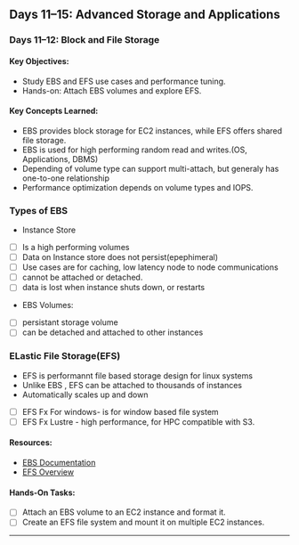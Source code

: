 ## **Days 11–15: Advanced Storage and Applications**

### **Days 11–12: Block and File Storage**

#### **Key Objectives:**

- Study EBS and EFS use cases and performance tuning.
- Hands-on: Attach EBS volumes and explore EFS.

#### **Key Concepts Learned:**

-  EBS provides block storage for EC2 instances, while EFS offers shared file storage.
-  EBS is used for high performing random read and writes.(OS, Applications, DBMS)
-  Depending of volume type can support multi-attach, but generaly has one-to-one relationship
-  Performance optimization depends on volume types and IOPS.
### **Types of EBS**
- Instance Store
- [ ] Is a high performing volumes
- [ ] Data on Instance store does not persist(epephimeral)
- [ ] Use cases are for caching, low latency node to node communications
- [ ] cannot be attached or detached.
- [ ] data is lost when instance shuts down, or restarts
- EBS Volumes:
- [ ] persistant storage volume
- [ ] can be detached and attached to other instances

### **ELastic File Storage(EFS)**
- EFS is performannt file based storage design for linux systems
- Unlike EBS , EFS can be attached to thousands of instances
- Automatically scales up and down
- [ ] EFS Fx For windows- is for window based file system
- [ ] EFS Fx Lustre - high performance, for HPC compatible with S3.
#### **Resources:**

- [EBS Documentation](https://aws.amazon.com/ebs/)
- [EFS Overview](https://aws.amazon.com/efs/)

#### **Hands-On Tasks:**

- [ ] Attach an EBS volume to an EC2 instance and format it.
- [ ] Create an EFS file system and mount it on multiple EC2 instances.

---
